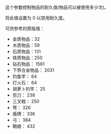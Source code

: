 这个参数控制物品的耐久值(物品可以被使用多少次)。

将此值设置为 0 以禁用耐久度。

可供参考的原版值：

* 金质物品：32
* 木质物品：59
* 石质物品：131
* 铁质物品：250
* 钻石物品： 1561
* 下界合金物品： 2031
* 钓鱼竿： 64
* 打火石： 64
* 胡萝卜钓竿： 25
* 剪刀： 238
* 三叉戟： 250
* 弩： 326
* 盾牌： 336
* 弓： 384
* 鞘翅： 432